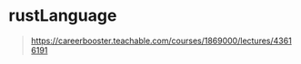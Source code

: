 # rustLanguage
> https://careerbooster.teachable.com/courses/1869000/lectures/43616191

<!-- 
- ```cargo-edit```
> provides commands that allow you to add, remove and upgrade dependencies from the command line rather than modifying Cargo.toml by hand.


- ```cargo-udeps```
> tries to determine which dependencies specified in Cargo.toml are not used by any of your code. -->